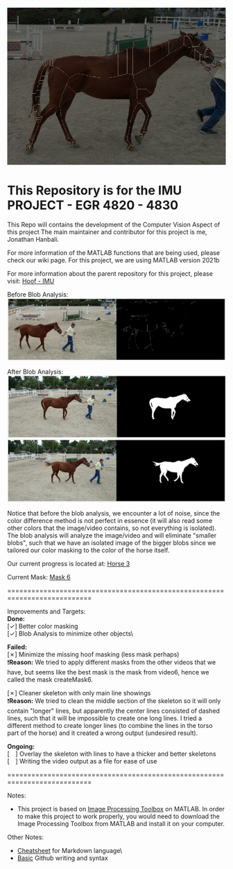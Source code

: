 ![Logo](Assets/Images/Horse.png)
# This Repository is for the IMU PROJECT - EGR 4820 - 4830

This Repo will contains the development of the Computer Vision Aspect of this project
The main maintainer and contributor for this project is me, Jonathan Hanbali.

For more information of the MATLAB functions that are being used, please check our wiki page. For this project, we are using MATLAB version 2021b

For more information about the parent repository for this project, please visit:
[Hoof - IMU](https://github.com/kyobg/HOOF-IMU)

Before Blob Analysis:
![WithoutBlob](Assets/Images//withoutBlob.png)

After Blob Analysis:
![Blob](Assets/Images/Blob_Example.png)
![Blob2](Assets/Images/Blob_Example2.png)

Notice that before the blob analysis, we encounter a lot of noise, since the color difference method is not perfect in essence (it will also read some other colors that the image/video contains, so not everything is isolated). The blob analysis will analyze the image/video and will eliminate "smaller blobs", such that we have an isolated image of the bigger blobs since we tailored our color masking to the color of the horse itself. 

Our current progress is located at:
[Horse 3](Vision/MATLAB%20SKELETON/horse_test3.m)

Current Mask:
[Mask 6](Vision/MATLAB%20SKELETON/createMask6.m)

===========================================================================

Improvements and Targets:\
**Done:**\
[&check;] Better color masking\
[&check;] Blob Analysis to minimize other objects\

**Failed:**\
[&cross;] Minimize the missing hoof masking (less mask perhaps)\
❗**Reason:** We tried to apply different masks from the other videos that we have, but seems like the best mask is the mask from video6, hence we called the mask createMask6.

[&cross;] Cleaner skeleton with only main line showings\
❗**Reason:** We tried to clean the middle section of the skeleton so it will only contain "longer" lines, but apparently the center lines consisted of dashed lines, such that it will be impossible to create one long lines. I tried a different method to create longer lines (to combine the lines in the torso part of the horse) and it created a wrong output (undesired result).

**Ongoing:**\
[&emsp;] Overlay the skeleton with lines to have a thicker and better skeletons\
[&emsp;] Writing the video output as a file for ease of use

===========================================================================

Notes:
- This project is based on [Image Processing Toolbox](https://www.mathworks.com/products/image.html) on MATLAB. In order to make this project to work properly, you would need to download the Image Processing Toolbox from MATLAB and install it on your computer.

Other Notes:
- [Cheatsheet](https://github.com/adam-p/markdown-here/wiki/Markdown-Cheatsheet#tables) for Markdown language\
- [Basic](https://docs.github.com/en/get-started/writing-on-github/getting-started-with-writing-and-formatting-on-github/basic-writing-and-formatting-syntax) Github writing and syntax